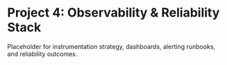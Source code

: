 # Project 4: Observability & Reliability Stack

Placeholder for instrumentation strategy, dashboards, alerting runbooks, and reliability outcomes.
